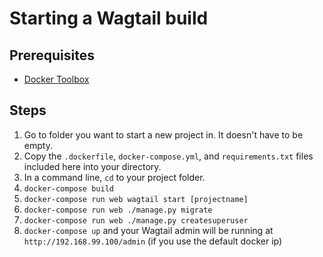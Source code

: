# Starting a Wagtail build

## Prerequisites

- [Docker Toolbox](https://www.docker.com/docker-toolbox)

## Steps

1. Go to folder you want to start a new project in. It doesn't have to be empty.
2. Copy the `.dockerfile`, `docker-compose.yml`, and `requirements.txt` files included here into your directory.
3. In a command line, `cd` to your project folder.
4. `docker-compose build`
5. `docker-compose run web wagtail start [projectname]`
6. `docker-compose run web ./manage.py migrate`
7. `docker-compose run web ./manage.py createsuperuser`
8. `docker-compose up` and your Wagtail admin will be running at `http://192.168.99.100/admin` (if you use the default docker ip)
